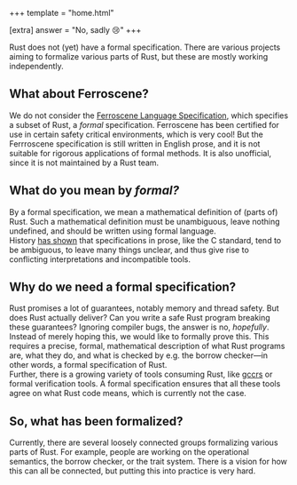 +++
template = "home.html"

[extra]
answer = "No, sadly 😢"
+++

Rust does not (yet) have a formal specification. There are various projects aiming to formalize various parts of Rust, but these are mostly working independently.

## What about Ferroscene?

We do not consider the [Ferroscene Language Specification](/topics/ferroscene), which specifies a subset of Rust, a _formal_ specification. Ferroscene has been certified for use in certain safety critical environments, which is very cool! But the Ferrroscene specification is still written in English prose, and it is not suitable for rigorous applications of formal methods. It is also unofficial, since it is not maintained by a Rust team.

## What do you mean by _formal?_

By a formal specification, we mean a mathematical definition of (parts of) Rust. Such a mathematical definition must be unambiguous, leave nothing undefined, and should be written using formal language.  
History [has shown](https://dl.acm.org/doi/10.1145/2908080.2908081) that specifications in prose, like the C standard, tend to be ambiguous, to leave many things unclear, and thus give rise to conflicting interpretations and incompatible tools.

## Why do we need a formal specification?

Rust promises a lot of guarantees, notably memory and thread safety. But does Rust actually deliver? Can you write a safe Rust program breaking these guarantees? Ignoring compiler bugs, the answer is no, _hopefully_.  
Instead of merely hoping this, we would like to formally prove this. This requires a precise, formal, mathematical description of what Rust programs are, what they do, and what is checked by e.g. the borrow checker—in other words, a formal specification of Rust.  
Further, there is a growing variety of tools consuming Rust, like [gccrs](https://blog.rust-lang.org/2024/11/07/gccrs-an-alternative-compiler-for-rust/) or formal verification tools. A formal specification ensures that all these tools agree on what Rust code means, which is currently not the case.

## So, what has been formalized?

Currently, there are several loosely connected groups formalizing various parts of Rust. For example, people are working on the operational semantics, the borrow checker, or the trait system. There is a vision for how this can all be connected, but putting this into practice is very hard.

